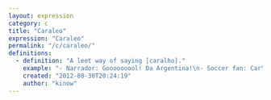 ```yaml
---
layout: expression
category: c
title: "Caraleo"
expression: "Caraleo"
permalink: "/c/caraleo/"
definitions:
  - definition: "A leet way of saying [caralho]."
    example: "- Narrador: Gooooooool! Da Argentina!\n- Soccer fan: Car\u00e1leo!"
    created: "2012-08-30T20:24:19"
    author: "kinow"
---
```

